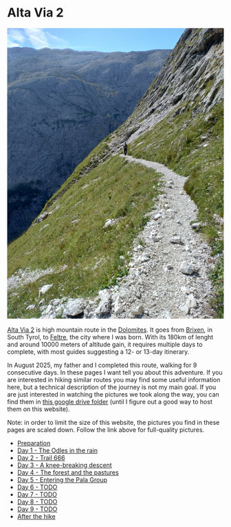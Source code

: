 # Alta Via 2

![A picture of me walking on the Farangole trail](./img/25-1033-farangole.jpg)

[Alta Via 2](https://en.wikipedia.org/wiki/Alta_Via_2) is high mountain
route in the [Dolomites](https://en.wikipedia.org/wiki/Dolomites). It goes
from [Brixen](https://en.wikipedia.org/wiki/Brixen), in South Tyrol, to
[Feltre](https://en.wikipedia.org/wiki/Feltre), the city where I was born.
With its 180km of lenght and around 10000 meters of altitude gain, it
requires multiple days to complete, with most guides suggesting a 12-
or 13-day itinerary.

In August 2025, my father and I completed this route, walking for 9
consecutive days. In these pages I want tell you about this adventure.
If you are interested in hiking similar routes you may find some
useful information here, but a technical description of the journey
is not my main goal. If you are just interested in watching the
pictures we took along the way, you can find them in
[this google drive folder](https://drive.google.com/drive/folders/1dVb3_vxpRhcRsMq5lOmuu-DCY0bE01pD)
(until I figure out a good way to host them on this website).

Note: in order to limit the size of this website, the pictures you find
in these pages are scaled down. Follow the link above for full-quality
pictures.

* [Preparation](./preparation)
* [Day 1 - The Odles in the rain](./day1)
* [Day 2 - Trail 666](./day2)
* [Day 3 - A knee-breaking descent](./day3)
* [Day 4 - The forest and the pastures](./day4)
* [Day 5 - Entering the Pala Group](./day5)
* [Day 6 - TODO](./day6)
* [Day 7 - TODO](./day7)
* [Day 8 - TODO](./day8)
* [Day 9 - TODO](./day9)
* [After the hike](./after)
